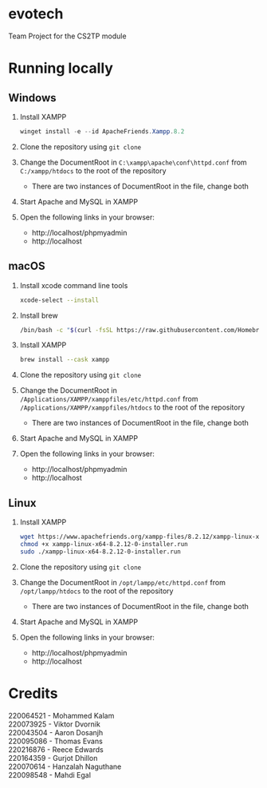 # evotech
Team Project for the CS2TP module

# Running locally

## Windows

1. Install XAMPP
    ```powershell
    winget install -e --id ApacheFriends.Xampp.8.2
    ```

2. Clone the repository using `git clone`

3. Change the DocumentRoot in `C:\xampp\apache\conf\httpd.conf` from `C:/xampp/htdocs` to the root of the repository
    - There are two instances of DocumentRoot in the file, change both

4. Start Apache and MySQL in XAMPP

5. Open the following links in your browser:
    - http://localhost/phpmyadmin
    - http://localhost

## macOS

1. Install xcode command line tools
    ```bash
    xcode-select --install
    ```

2. Install brew
    ```bash
    /bin/bash -c "$(curl -fsSL https://raw.githubusercontent.com/Homebrew/install/HEAD/install.sh) NONINTERACTIVE=1"
    ```
3. Install XAMPP
    ```bash
    brew install --cask xampp
    ```
    
4. Clone the repository using `git clone`

5. Change the DocumentRoot in `/Applications/XAMPP/xamppfiles/etc/httpd.conf` from `/Applications/XAMPP/xamppfiles/htdocs` to the root of the repository
    - There are two instances of DocumentRoot in the file, change both

6. Start Apache and MySQL in XAMPP

7. Open the following links in your browser:
    - http://localhost/phpmyadmin
    - http://localhost
    

## Linux

1. Install XAMPP
    ```bash
    wget https://www.apachefriends.org/xampp-files/8.2.12/xampp-linux-x64-8.2.12-0-installer.run
    chmod +x xampp-linux-x64-8.2.12-0-installer.run
    sudo ./xampp-linux-x64-8.2.12-0-installer.run
    ```

2. Clone the repository using `git clone`

3. Change the DocumentRoot in `/opt/lampp/etc/httpd.conf` from `/opt/lampp/htdocs` to the root of the repository
    - There are two instances of DocumentRoot in the file, change both

4. Start Apache and MySQL in XAMPP

5. Open the following links in your browser:
    - http://localhost/phpmyadmin
    - http://localhost

# Credits

220064521 - Mohammed Kalam  
220073925 - Viktor Dvornik  
220043504 - Aaron Dosanjh  
220095086 - Thomas Evans  
220216876 - Reece Edwards  
220164359 - Gurjot Dhillon  
220070614 - Hanzalah Naguthane  
220098548 - Mahdi Egal  
